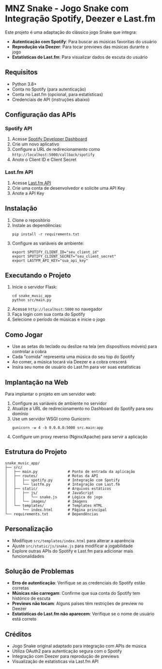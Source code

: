 # MNZ Snake - Jogo Snake com Integração Spotify, Deezer e Last.fm

Este projeto é uma adaptação do clássico jogo Snake que integra:
- **Autenticação com Spotify**: Para buscar as músicas favoritas do usuário
- **Reprodução via Deezer**: Para tocar previews das músicas durante o jogo
- **Estatísticas do Last.fm**: Para visualizar dados de escuta do usuário

## Requisitos

- Python 3.8+
- Conta no Spotify (para autenticação)
- Conta no Last.fm (opcional, para estatísticas)
- Credenciais de API (instruções abaixo)

## Configuração das APIs

### Spotify API
1. Acesse [Spotify Developer Dashboard](https://developer.spotify.com/dashboard/)
2. Crie um novo aplicativo
3. Configure a URL de redirecionamento como `http://localhost:5000/callback/spotify`
4. Anote o Client ID e Client Secret

### Last.fm API
1. Acesse [Last.fm API](https://www.last.fm/api/account/create)
2. Crie uma conta de desenvolvedor e solicite uma API Key
3. Anote a API Key

## Instalação

1. Clone o repositório
2. Instale as dependências:
   ```
   pip install -r requirements.txt
   ```
3. Configure as variáveis de ambiente:
   ```
   export SPOTIFY_CLIENT_ID="seu_client_id"
   export SPOTIFY_CLIENT_SECRET="seu_client_secret"
   export LASTFM_API_KEY="sua_api_key"
   ```

## Executando o Projeto

1. Inicie o servidor Flask:
   ```
   cd snake_music_app
   python src/main.py
   ```
2. Acesse `http://localhost:5000` no navegador
3. Faça login com sua conta do Spotify
4. Selecione o período de músicas e inicie o jogo

## Como Jogar

- Use as setas do teclado ou deslize na tela (em dispositivos móveis) para controlar a cobra
- Cada "comida" representa uma música do seu top do Spotify
- Ao comer, a música tocará via Deezer e a cobra crescerá
- Insira seu nome de usuário do Last.fm para ver suas estatísticas

## Implantação na Web

Para implantar o projeto em um servidor web:

1. Configure as variáveis de ambiente no servidor
2. Atualize a URL de redirecionamento no Dashboard do Spotify para seu domínio
3. Use um servidor WSGI como Gunicorn:
   ```
   gunicorn -w 4 -b 0.0.0.0:5000 src.main:app
   ```
4. Configure um proxy reverso (Nginx/Apache) para servir a aplicação

## Estrutura do Projeto

```
snake_music_app/
├── src/
│   ├── main.py              # Ponto de entrada da aplicação
│   ├── routes/              # Rotas da API
│   │   ├── spotify.py       # Integração com Spotify
│   │   └── lastfm.py        # Integração com Last.fm
│   ├── static/              # Arquivos estáticos
│   │   ├── js/              # JavaScript
│   │   │   └── snake.js     # Lógica do jogo
│   │   └── images/          # Imagens
│   └── templates/           # Templates HTML
│       └── index.html       # Página principal
└── requirements.txt         # Dependências
```

## Personalização

- Modifique `src/templates/index.html` para alterar a aparência
- Ajuste `src/static/js/snake.js` para modificar a jogabilidade
- Explore outras APIs do Spotify e Last.fm para adicionar mais funcionalidades

## Solução de Problemas

- **Erro de autenticação**: Verifique se as credenciais do Spotify estão corretas
- **Músicas não carregam**: Confirme que sua conta do Spotify tem histórico de escuta
- **Previews não tocam**: Alguns países têm restrições de preview no Deezer
- **Estatísticas do Last.fm não aparecem**: Verifique se o nome de usuário está correto

## Créditos

- Jogo Snake original adaptado para integração com APIs de música
- Utiliza OAuth2 para autenticação segura com o Spotify
- Integração com Deezer para reprodução de previews
- Visualização de estatísticas via Last.fm API
